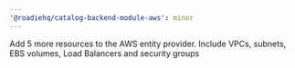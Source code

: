 ```yaml
---
'@roadiehq/catalog-backend-module-aws': minor
---
```


Add 5 more resources to the AWS entity provider. Include VPCs, subnets, EBS volumes, Load Balancers and security groups
